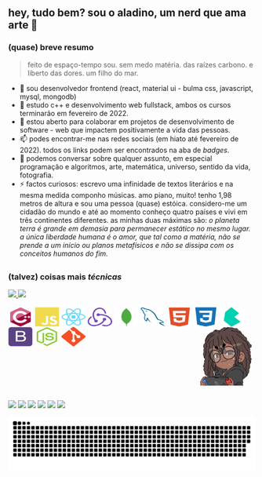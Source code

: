 ## hey, tudo bem? sou o aladino, um nerd que ama arte 🖖

### (quase) breve resumo

> feito de espaço-tempo sou.
> sem medo matéria.
> das raízes carbono.
> e liberto das dores.
> um filho do mar.

- 🔭 sou desenvolvedor frontend (react, material ui - bulma css, javascript, mysql, mongodb)
- 🌱 estudo c++ e desenvolvimento web fullstack, ambos os cursos terminarão em fevereiro de 2022.
- 👯 estou aberto para colaborar em projetos de desenvolvimento de software - web que impactem positivamente a vida das pessoas.
- 📫 podes encontrar-me nas redes sociais (em hiato até fevereiro de 2022). todos os links podem ser encontrados na aba de _badges_.
- 💬 podemos conversar sobre qualquer assunto, em especial programação e algoritmos, arte, matemática, universo, sentido da vida, fotografia.
- ⚡ factos curiosos: escrevo uma infinidade de textos literários e na mesma medida componho músicas. amo piano, muito! tenho 1,98 metros de altura e sou uma pessoa (quase) estóica. considero-me um cidadão do mundo e até ao momento conheço quatro países e vivi em três continentes diferentes. as minhas duas máximas são: _o planeta terra é grande em demasia para permanecer estático no mesmo lugar. a única liberdade humana é o amor, que tal como a matéria, não se prende a um início ou planos metafísicos e não se dissipa com os conceitos humanos do fim._

##

### (talvez) coisas mais _técnicas_

<div>
  <a href="https://github.com/AladinoBorges">
    <img height="180em" src="https://github-readme-stats.vercel.app/api?username=aladinoborges&include_all_commits=true&count_private=true&show_icons=true&theme=tokyonight&custom_title=contribui%C3%A7%C3%B5es" />
    <img height="180em" src="https://github-readme-stats.vercel.app/api/top-langs?username=aladinoborges&langs_count=10&layout=compact&theme=tokyonight&custom_title=linguagens&card_width=250em" />
</div>

<div style="display: inline-block">
  <br>
  <img align="center" alt="aladino-C++" height="40em" width="50" src="https://github.com/devicons/devicon/blob/master/icons/cplusplus/cplusplus-original.svg" />
  <img align="center" alt="aladino-JS" height="40em" width="50" src="https://github.com/devicons/devicon/blob/master/icons/javascript/javascript-plain.svg" />
  <img align="center" alt="aladino-React" height="40em" width="50" src="https://github.com/devicons/devicon/blob/master/icons/react/react-original.svg" />
  <img align="center" alt="aladino-Redux" height="40em" width="50" src="https://github.com/devicons/devicon/blob/master/icons/redux/redux-original.svg" />
  <img align="center" alt="aladino-MongoDB" height="40em" width="50" src="https://github.com/devicons/devicon/blob/master/icons/mongodb/mongodb-plain.svg" />
  <img align="center" alt="aladino-MySQL" height="40em" width="50" src="https://github.com/devicons/devicon/blob/master/icons/mysql/mysql-plain.svg" />
  <img align="center" alt="aladino-HTML5" height="40em" width="50" src="https://github.com/devicons/devicon/blob/master/icons/html5/html5-plain.svg" />
  <img align="center" alt="aladino-CSS3" height="40em" width="50" src="https://github.com/devicons/devicon/blob/master/icons/css3/css3-plain.svg" />
  <img align="center" alt="aladino-bulma" height="40em" width="50" src="https://github.com/devicons/devicon/blob/master/icons/bulma/bulma-plain.svg" />
  <img align="center" alt="aladino-Bootstrap" height="40em" width="50" src="https://github.com/devicons/devicon/blob/master/icons/bootstrap/bootstrap-plain.svg" />
  <img align="center" alt="aladino-NodeJS" height="40em" width="50" src="https://github.com/devicons/devicon/blob/master/icons/nodejs/nodejs-plain.svg" />
  <img align="center" alt="aladino-Git" height="40em" width="50" src="https://github.com/devicons/devicon/blob/master/icons/git/git-plain.svg" />
  <img align="right" alt="aladino-gamer" width="120em" src="https://github.com/AladinoBorges/aladinoborges/blob/main/ezgif.com-gif-maker.gif" />
</div>

##

<div>
  <a href="https://www.linkedin.com/in/aladinoborges/" target="_blank"><img src="https://img.shields.io/badge/LinkedIn-0077B5?style=for-the-badge&logo=linkedin&logoColor=white" /></a>
  <a href="https://www.youtube.com/channel/UCVoUuBlXKzMzvJj-pIzjlNw" target="_blank"><img src="https://img.shields.io/badge/YouTube-FF0000?style=for-the-badge&logo=youtube&logoColor=white" /></a>
  <a href="https://www.twitch.tv/aladinoborges" target="_blank"><img src="https://img.shields.io/badge/Twitch-9146FF?style=for-the-badge&logo=twitch&logoColor=white" /></a>
  <a href="https://www.instagram.com/a.la.di.no/" target="_blank"><img src="https://img.shields.io/badge/Instagram-E4405F?style=for-the-badge&logo=instagram&logoColor=white" /></a>
  <a href="https://www.facebook.com/aladinoeu/" target="_blank"><img src="https://img.shields.io/badge/Facebook-1877F2?style=for-the-badge&logo=facebook&logoColor=white" /></a>
  <a href="https://twitter.com/nerdaladino" target="_blank"><img src="https://img.shields.io/badge/Twitter-1DA1F2?style=for-the-badge&logo=twitter&logoColor=white" /></a>
  
  ![Snake animation](https://github.com/aladinoborges/aladinoborges/blob/output/github-contribution-grid-snake.svg)
</div>

